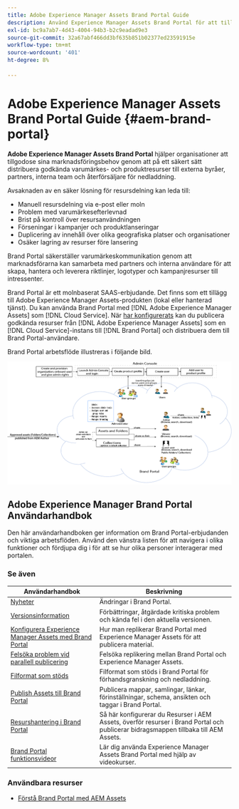 ```yaml
---
title: Adobe Experience Manager Assets Brand Portal Guide
description: Använd Experience Manager Assets Brand Portal för att tillgodose marknadsföringsbehoven genom att på ett säkert sätt distribuera godkänt varumärkes- och produktmaterial till externa byråer, partners, interna team och återförsäljare för nedladdning.
exl-id: bc9a7ab7-4d43-4004-94b3-b2c9eadad9e3
source-git-commit: 32a67abf466dd3bf635b851b02377ed23591915e
workflow-type: tm+mt
source-wordcount: '401'
ht-degree: 8%

---
```


# Adobe Experience Manager Assets Brand Portal Guide {#aem-brand-portal}

**Adobe Experience Manager Assets Brand Portal** hjälper organisationer att tillgodose sina marknadsföringsbehov genom att på ett säkert sätt distribuera godkända varumärkes- och produktresurser till externa byråer, partners, interna team och återförsäljare för nedladdning.

Avsaknaden av en säker lösning för resursdelning kan leda till:

* Manuell resursdelning via e-post eller moln
* Problem med varumärkesefterlevnad
* Brist på kontroll över resursanvändningen
* Förseningar i kampanjer och produktlanseringar
* Duplicering av innehåll över olika geografiska platser och organisationer
* Osäker lagring av resurser före lansering

Brand Portal säkerställer varumärkeskommunikation genom att marknadsförarna kan samarbeta med partners och interna användare för att skapa, hantera och leverera riktlinjer, logotyper och kampanjresurser till intressenter.

Brand Portal är ett molnbaserat SAAS-erbjudande. Det finns som ett tillägg till Adobe Experience Manager Assets-produkten (lokal eller hanterad tjänst). Du kan använda Brand Portal med [!DNL Adobe Experience Manager Assets] som [!DNL Cloud Service]. När [har konfigurerats](https://experienceleague.adobe.com/sv/docs/experience-manager-cloud-service/content/assets/brand-portal/configure-aem-assets-with-brand-portal) kan du publicera godkända resurser från [!DNL Adobe Experience Manager Assets] som en [!DNL Cloud Service]-instans till [!DNL Brand Portal] och distribuera dem till Brand Portal-användare.

Brand Portal arbetsflöde illustreras i följande bild.

![Brand Portal-arbetsflöde](assets/BPWorkflow1.png)

## Adobe Experience Manager Brand Portal Användarhandbok

Den här användarhandboken ger information om Brand Portal-erbjudanden och viktiga arbetsflöden. Använd den vänstra listen för att navigera i olika funktioner och fördjupa dig i för att se hur olika personer interagerar med portalen.

### Se även

| Användarhandbok | Beskrivning |
|--- |---|
| [Nyheter](whats-new.md) | Ändringar i Brand Portal. |
| [Versionsinformation](brand-portal-release-notes.md) | Förbättringar, åtgärdade kritiska problem och kända fel i den aktuella versionen. |
| [Konfigurera Experience Manager Assets med Brand Portal](../using/configure-aem-assets-with-brand-portal.md) | Hur man replikerar Brand Portal med Experience Manager Assets för att publicera material. |
| [Felsöka problem vid parallell publicering](troubleshoot-parallel-publishing.md) | Felsöka replikering mellan Brand Portal och Experience Manager Assets. |
| [Filformat som stöds](brand-portal-supported-formats.md) | Filformat som stöds i Brand Portal för förhandsgranskning och nedladdning. |
| [Publish Assets till Brand Portal](brand-portal-sharing-folders.md) | Publicera mappar, samlingar, länkar, förinställningar, schema, ansikten och taggar i Brand Portal. |
| [Resurshantering i Brand Portal](brand-portal-asset-sourcing.md) | Så här konfigurerar du Resurser i AEM Assets, överför resurser i Brand Portal och publicerar bidragsmappen tillbaka till AEM Assets. |
| [Brand Portal funktionsvideor](https://experienceleague.adobe.com/sv?lang=en&amp;tag=Brand+Portal#recommended/solutions/experience-manager) | Lär dig använda Experience Manager Assets Brand Portal med hjälp av videokurser. |

### Användbara resurser

* [Förstå Brand Portal med AEM Assets](https://experienceleague.adobe.com/sv/docs/experience-manager-brand-portal/using/home)
